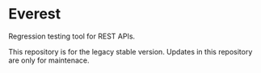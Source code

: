 Everest
=======

Regression testing tool for REST APIs.

This repository is for the legacy stable version. Updates in this repository are only for maintenace.
